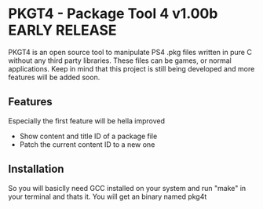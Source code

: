 # PKGT4 - Package Tool 4 v1.00b EARLY RELEASE

PKGT4 is an open source tool to manipulate PS4 .pkg files
written in pure C without any third party libraries.
These files can be games, or normal applications. Keep
in mind that this project is still being developed and more
features will be added soon.

## Features

Especially the first feature will be hella improved

<ul>
    <li>Show content and title ID of a package file</li>
    <li>Patch the current content ID to a new one</li>
</ul>

## Installation

So you will basiclly need GCC installed on your system and run "make"
in your terminal and thats it. You will get an binary named pkg4t
